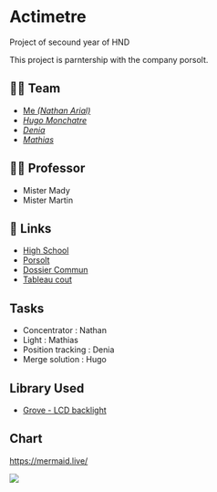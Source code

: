 # Actimetre
Project of secound year of HND

This project is parntership with the company porsolt.

## 👨‍🎓 Team
- [Me *(Nathan Arial)*](https://github.com/MrRoiPanda)
- [*Hugo Monchatre*](https://github.com/OxKilD)
- [*Denia*]()
- [*Mathias*](https://github.com/Nasslear)

## 👩‍🏫 Professor
- Mister Mady
- Mister Martin

## 🔗 Links
- [High School](https://chevrollier.paysdelaloire.e-lyco.fr)
- [Porsolt](https://www.porsolt.com/)
- [Dossier Commun](https://docs.google.com/document/d/1f8KvkwPCsyWdk3CsdYJqdo-mV_aMxSXTqKkvTtv1U3o/edit?usp=sharing)
- [Tableau cout](https://docs.google.com/spreadsheets/d/10HxjfhqMlG3MMEkj2D9d7kgZZ0VfeD8o1jW54KZ3aLU/edit?usp=sharing)

## Tasks
- Concentrator : Nathan
- Light : Mathias
- Position tracking : Denia
- Merge solution : Hugo

## Library Used
- [Grove - LCD backlight](https://github.com/Seeed-Studio/Grove_LCD_RGB_Backlight)

## Chart
https://mermaid.live/

[![](https://mermaid.ink/img/pako:eNo1jrEOwjAMRH_F8tylsGUuAwtCYs1iJW4JNEmVOEio6r8TCrnJuvck34omWkaFi2MQJzPDNcUHGwGh_AR6cTDsOYgOUKNxiIE1goK-b9UlCmShJGx3cmjgHGBJcUqc8w6OP9CCHXpOnpytA9Yv0yj3-k2jqqflkcosGnXYqloWS8In6yQmVCPNmTukIvH2DgaVpMJNGhxNifzf2j7Ko0iA)](https://mermaid.live/edit#pako:eNo1jrEOwjAMRH_F8tylsGUuAwtCYs1iJW4JNEmVOEio6r8TCrnJuvck34omWkaFi2MQJzPDNcUHGwGh_AR6cTDsOYgOUKNxiIE1goK-b9UlCmShJGx3cmjgHGBJcUqc8w6OP9CCHXpOnpytA9Yv0yj3-k2jqqflkcosGnXYqloWS8In6yQmVCPNmTukIvH2DgaVpMJNGhxNifzf2j7Ko0iA)
